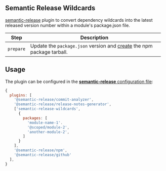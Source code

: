 Semantic Release Wildcards
---

[semantic-release] plugin to convert dependency wildcards into the latest released version number within a module's package.json file.

| Step               | Description|
|--------------------|---------------------------------------------------------------------|
| `prepare`          | Update the `package.json` version and [create](https://docs.npmjs.com/cli/pack) the npm package tarball.|

## Usage

The plugin can be configured in the [**semantic-release** configuration file](https://github.com/semantic-release/semantic-release/blob/master/docs/usage/configuration.md#configuration):

```js
{
  plugins: [
    '@semantic-release/commit-analyzer',
    '@semantic-release/release-notes-generator',
    ['semantic-release-wildcards',
      {
        packages: [
          'module-name-1'.
          '@scoped/module-2',
          'another-module-2',
        ]
      }
    ],
    '@semantic-release/npm',
    '@semantic-release/github'
  ],
}
```


[semantic-release]: https://semantic-release.gitbook.io/semantic-release/
